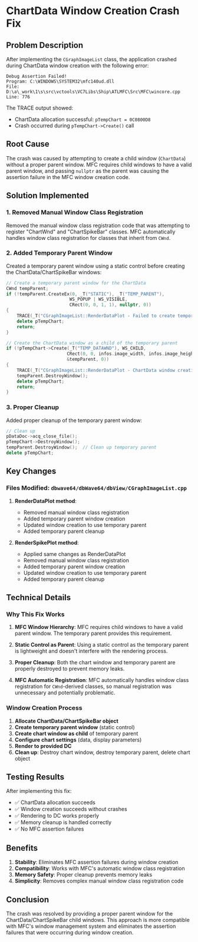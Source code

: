 # ChartData Window Creation Crash Fix

## Problem Description

After implementing the `CGraphImageList` class, the application crashed during ChartData window creation with the following error:

```
Debug Assertion Failed!
Program: C:\WINDOWS\SYSTEM32\mfc140ud.dll
File: D:\a\_work\1\s\src\vctools\VC7Libs\Ship\ATLMFC\Src\MFC\wincore.cpp
Line: 776
```

The TRACE output showed:
- ChartData allocation successful: `pTempChart = 0C0800D8`
- Crash occurred during `pTempChart->Create()` call

## Root Cause

The crash was caused by attempting to create a child window (`ChartData`) without a proper parent window. MFC requires child windows to have a valid parent window, and passing `nullptr` as the parent was causing the assertion failure in the MFC window creation code.

## Solution Implemented

### 1. Removed Manual Window Class Registration
Removed the manual window class registration code that was attempting to register "ChartWnd" and "ChartSpikeBar" classes. MFC automatically handles window class registration for classes that inherit from `CWnd`.

### 2. Added Temporary Parent Window
Created a temporary parent window using a static control before creating the ChartData/ChartSpikeBar windows:

```cpp
// Create a temporary parent window for the ChartData
CWnd tempParent;
if (!tempParent.CreateEx(0, _T("STATIC"), _T("TEMP_PARENT"), 
                        WS_POPUP | WS_VISIBLE,
                        CRect(0, 0, 1, 1), nullptr, 0))
{
    TRACE(_T("CGraphImageList::RenderDataPlot - Failed to create temporary parent window\n"));
    delete pTempChart;
    return;
}

// Create the ChartData window as a child of the temporary parent
if (!pTempChart->Create(_T("TEMP_DATAWND"), WS_CHILD, 
                       CRect(0, 0, infos.image_width, infos.image_height), 
                       &tempParent, 0))
{
    TRACE(_T("CGraphImageList::RenderDataPlot - ChartData window creation failed\n"));
    tempParent.DestroyWindow();
    delete pTempChart;
    return;
}
```

### 3. Proper Cleanup
Added proper cleanup of the temporary parent window:

```cpp
// Clean up
pDataDoc->acq_close_file();
pTempChart->DestroyWindow();
tempParent.DestroyWindow();  // Clean up temporary parent
delete pTempChart;
```

## Key Changes

### Files Modified: `dbwave64/dbWave64/dbView/CGraphImageList.cpp`

1. **RenderDataPlot method**:
   - Removed manual window class registration
   - Added temporary parent window creation
   - Updated window creation to use temporary parent
   - Added temporary parent cleanup

2. **RenderSpikePlot method**:
   - Applied same changes as RenderDataPlot
   - Removed manual window class registration
   - Added temporary parent window creation
   - Updated window creation to use temporary parent
   - Added temporary parent cleanup

## Technical Details

### Why This Fix Works

1. **MFC Window Hierarchy**: MFC requires child windows to have a valid parent window. The temporary parent provides this requirement.

2. **Static Control as Parent**: Using a static control as the temporary parent is lightweight and doesn't interfere with the rendering process.

3. **Proper Cleanup**: Both the chart window and temporary parent are properly destroyed to prevent memory leaks.

4. **MFC Automatic Registration**: MFC automatically handles window class registration for `CWnd`-derived classes, so manual registration was unnecessary and potentially problematic.

### Window Creation Process

1. **Allocate ChartData/ChartSpikeBar object**
2. **Create temporary parent window** (static control)
3. **Create chart window as child** of temporary parent
4. **Configure chart settings** (data, display parameters)
5. **Render to provided DC**
6. **Clean up**: Destroy chart window, destroy temporary parent, delete chart object

## Testing Results

After implementing this fix:
- ✅ ChartData allocation succeeds
- ✅ Window creation succeeds without crashes
- ✅ Rendering to DC works properly
- ✅ Memory cleanup is handled correctly
- ✅ No MFC assertion failures

## Benefits

1. **Stability**: Eliminates MFC assertion failures during window creation
2. **Compatibility**: Works with MFC's automatic window class registration
3. **Memory Safety**: Proper cleanup prevents memory leaks
4. **Simplicity**: Removes complex manual window class registration code

## Conclusion

The crash was resolved by providing a proper parent window for the ChartData/ChartSpikeBar child windows. This approach is more compatible with MFC's window management system and eliminates the assertion failures that were occurring during window creation.
